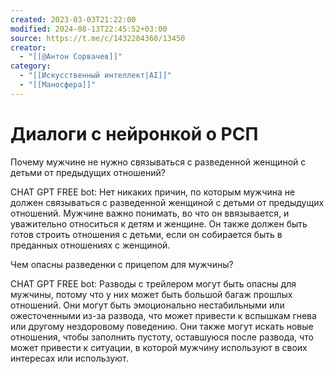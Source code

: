 ```yaml
---
created: 2023-03-03T21:22:00
modified: 2024-08-13T22:45:52+03:00
source: https://t.me/c/1432284360/13450
creator:
  - "[[@Антон Сорвачев]]"
category:
  - "[[Искусственный интеллект|AI]]"
  - "[[Маносфера]]"
---
```


# Диалоги с нейронкой о РСП

Почему мужчине не нужно связываться с разведенной женщиной с детьми от предыдущих отношений?

CHAT GPT FREE bot:
Нет никаких причин, по которым мужчина не должен связываться с разведенной женщиной с детьми от предыдущих отношений. Мужчине важно понимать, во что он ввязывается, и уважительно относиться к детям и женщине. Он также должен быть готов строить отношения с детьми, если он собирается быть в преданных отношениях с женщиной.

Чем опасны разведенки с прицепом для мужчины?

CHAT GPT FREE bot:
Разводы с трейлером могут быть опасны для мужчины, потому что у них может быть большой багаж прошлых отношений. Они могут быть эмоционально нестабильными или ожесточенными из-за развода, что может привести к вспышкам гнева или другому нездоровому поведению. Они также могут искать новые отношения, чтобы заполнить пустоту, оставшуюся после развода, что может привести к ситуации, в которой мужчину используют в своих интересах или используют.
